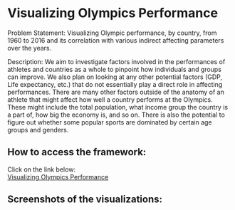 <h1>Visualizing Olympics Performance</h1>

Problem Statement: Visualizing Olympic performance, by country, from 1960 to 2016 and its correlation with various indirect affecting parameters over the years.


Description: We aim to investigate factors involved in the performances of athletes and countries as a whole to pinpoint how individuals and groups can improve. We also plan on looking at any other potential factors (GDP, Life expectancy, etc.) that do not essentially play a direct role in affecting performances. There are many other factors outside of the anatomy of an athlete that might affect how well a country performs at the Olympics. These might include the total population, what income group the country is a part of, how big the economy is, and so on. There is also the potential to figure out whether some popular sports are dominated by certain age groups and genders.

<h2>How to access the framework:</h2>
Click on the link below: <br>
<a href="https://rohang2504.github.io/DV_omnino/index.html">Visualizing Olympics Performance</a>

<h2>Screenshots of the visualizations:</h2>
<a href="https://github.com/rohang2504/DV_omnino/blob/main/data/imgs/geo_spa.png"></a><br>
<a href="https://github.com/rohang2504/DV_omnino/blob/main/data/imgs/sport.png"></a><br>
<a href="https://github.com/rohang2504/DV_omnino/blob/main/data/imgs/scatter.png"></a><br>
